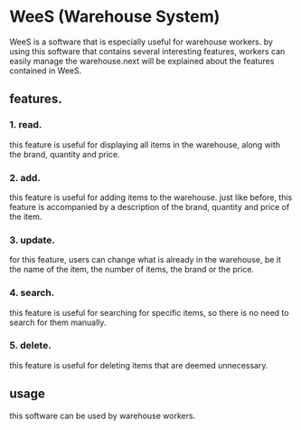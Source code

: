 # WeeS (Warehouse System)

WeeS is a software that is especially useful for warehouse workers. by using this software that contains several interesting features, workers can easily manage the warehouse.next will be explained about the features contained in WeeS.

## features.
### 1. read.
this feature is useful for displaying all items in the warehouse, along with the brand, quantity and price.

### 2. add.
this feature is useful for adding items to the warehouse. just like before, this feature is accompanied by a description of the brand, quantity and price of the item.

### 3. update.
for this feature, users can change what is already in the warehouse, be it the name of the item, the number of items, the brand or the price.

### 4. search.
this feature is useful for searching for specific items, so there is no need to search for them manually.

### 5. delete.
this feature is useful for deleting items that are deemed unnecessary.

## usage
this software can be used by warehouse workers.
